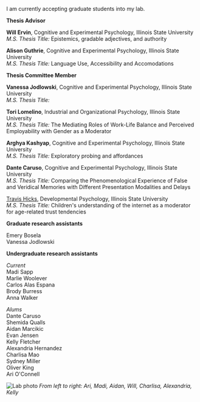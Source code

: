 I am currently accepting graduate students into my lab. 


**Thesis Advisor**

**Will Ervin**, Cognitive and Experimental Psychology, Illinois State University<br>
_M.S. Thesis Title:_ Epistemics, gradable adjectives, and authority

**Alison Guthrie**, Cognitive and Experimental Psychology, Illinois State University<br>
_M.S. Thesis Title:_ Language Use, Accessibility and Accomodations 


**Thesis Committee Member**


**Vanessa Jodlowski**, Cognitive and Experimental Psychology, Illinois State University<br>
_M.S. Thesis Title:_ 

**Tori Lomelino**, Industrial and Organizational Psychology, Illinois State University<br>
_M.S. Thesis Title:_ The Mediating Roles of Work-Life Balance and Perceived Employability with Gender as a Moderator

**Arghya Kashyap**, Cognitive and Experimental Psychology, Illinois State University<br>
_M.S. Thesis Title:_ Exploratory probing and affordances

**Dante Caruso**, Cognitive and Experimental Psychology, Illinois State University<br>
_M.S. Thesis Title:_ Comparing the Phenomenological Experience of False and Veridical Memories with Different Presentation Modalities and Delays

[Travis Hicks](https://www.linkedin.com/in/travis-hicks-692519123/), Developmental Psychology, Illinois State University<br>
_M.S. Thesis Title:_ Children's understanding of the internet as a moderator for age-related trust tendencies



**Graduate research assistants**

Emery Bosela<br>
Vanessa Jodlowski

**Undergraduate research assistants**

_Current_<br>
Madi Sapp<br>
Marlie Woolever<br>
Carlos Alas Espana<br>
Brody Burress<br>
Anna Walker<br>




_Alums_<br>
Dante Caruso<br>
Shemida Qualls<br>
Aidan Marcikic<br>
Evan Jensen<br>
Kelly Fletcher<br>
Alexandria Hernandez<br>
Charlisa Mao<br>
Sydney Miller<br>
Oliver King<br>
Ari O'Connell<br>


![Lab photo](assets/PXL_20241004_160851511.MP.jpg) *From left to right: Ari, Madi, Aidan, Will, Charlisa, Alexandria, Kelly*


